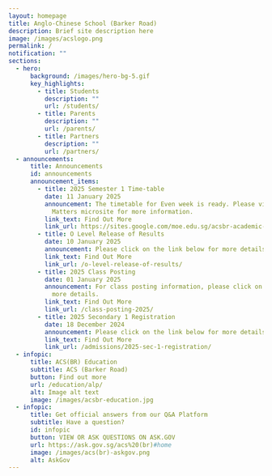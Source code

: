 ```yaml
---
layout: homepage
title: Anglo-Chinese School (Barker Road)
description: Brief site description here
image: /images/acslogo.png
permalink: /
notification: ""
sections:
  - hero:
      background: /images/hero-bg-5.gif
      key_highlights:
        - title: Students
          description: ""
          url: /students/
        - title: Parents
          description: ""
          url: /parents/
        - title: Partners
          description: ""
          url: /partners/
  - announcements:
      title: Announcements
      id: announcements
      announcement_items:
        - title: 2025 Semester 1 Time-table
          date: 11 January 2025
          announcement: The timetable for Even week is ready. Please visit our Academic
            Matters microsite for more information.
          link_text: Find Out More
          link_url: https://sites.google.com/moe.edu.sg/acsbr-academic-matters
        - title: O Level Release of Results
          date: 10 January 2025
          announcement: Please click on the link below for more details.
          link_text: Find Out More
          link_url: /o-level-release-of-results/
        - title: 2025 Class Posting
          date: 01 January 2025
          announcement: For class posting information, please click on the link below for
            more details.
          link_text: Find Out More
          link_url: /class-posting-2025/
        - title: 2025 Secondary 1 Registration
          date: 18 December 2024
          announcement: Please click on the link below for more details.
          link_text: Find Out More
          link_url: /admissions/2025-sec-1-registration/
  - infopic:
      title: ACS(BR) Education
      subtitle: ACS (Barker Road)
      button: Find out more
      url: /education/alp/
      alt: Image alt text
      image: /images/acsbr-education.jpg
  - infopic:
      title: Get official answers from our Q&A Platform
      subtitle: Have a question?
      id: infopic
      button: VIEW OR ASK QUESTIONS ON ASK.GOV
      url: https://ask.gov.sg/acs%20(br)#home
      image: /images/acs(br)-askgov.png
      alt: AskGov
---
```

